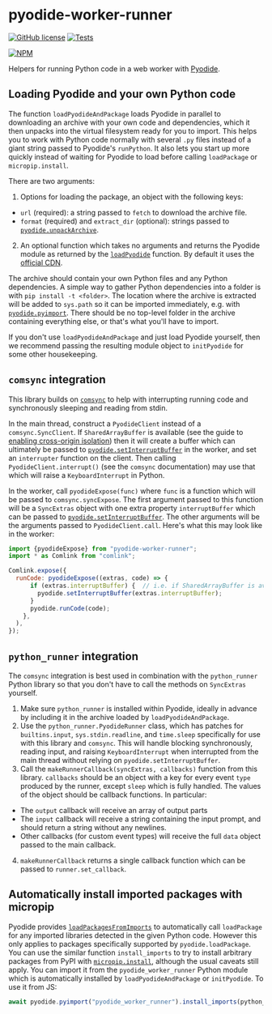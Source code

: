 # pyodide-worker-runner

[![GitHub license](https://img.shields.io/github/license/alexmojaki/pyodide-worker-runner?style=flat)](https://github.com/alexmojaki/pyodide-worker-runner/blob/master/LICENSE) [![Tests](https://github.com/alexmojaki/pyodide-worker-runner/workflows/CI/badge.svg)](https://github.com/alexmojaki/pyodide-worker-runner/actions)

[![NPM](https://nodei.co/npm/pyodide-worker-runner.png)](https://npmjs.org/package/pyodide-worker-runner)

Helpers for running Python code in a web worker with [Pyodide](https://pyodide.org/en/stable/).

## Loading Pyodide and your own Python code

The function `loadPyodideAndPackage` loads Pyodide in parallel to downloading an archive with your own code and dependencies, which it then unpacks into the virtual filesystem ready for you to import. This helps you to work with Python code normally with several `.py` files instead of a giant string passed to Pyodide's `runPython`. It also lets you start up more quickly instead of waiting for Pyodide to load before calling `loadPackage` or `micropip.install`.

There are two arguments:

1. Options for loading the package, an object with the following keys:
  - `url` (required): a string passed to `fetch` to download the archive file.
  - `format` (required) and `extract_dir` (optional): strings passed to [`pyodide.unpackArchive`](https://pyodide.org/en/stable/usage/api/js-api.html#pyodide.unpackArchive).
2. An optional function which takes no arguments and returns the Pyodide module as returned by the [`loadPyodide`](https://pyodide.org/en/stable/usage/api/js-api.html#globalThis.loadPyodide) function. By default it uses the [official CDN](https://pyodide.org/en/stable/usage/quickstart.html#setup).

The archive should contain your own Python files and any Python dependencies. A simple way to gather Python dependencies into a folder is with `pip install -t <folder>`. The location where the archive is extracted will be added to `sys.path` so it can be imported immediately, e.g. with [`pyodide.pyimport`](https://pyodide.org/en/stable/usage/api/js-api.html#pyodide.pyimport). There should be no top-level folder in the archive containing everything else, or that's what you'll have to import.

If you don't use `loadPyodideAndPackage` and just load Pyodide yourself, then we recommend passing the resulting module object to `initPyodide` for some other housekeeping.

## `comsync` integration

This library builds on [`comsync`](https://github.com/alexmojaki/comsync) to help with interrupting running code and synchronously sleeping and reading from stdin.

In the main thread, construct a `PyodideClient` instead of a `comsync.SyncClient`. If `SharedArrayBuffer` is available (see the guide to [enabling cross-origin isolation](https://web.dev/cross-origin-isolation-guide/#enable-cross-origin-isolation)) then it will create a buffer which can ultimately be passed to [`pyodide.setInterruptBuffer`](https://pyodide.org/en/stable/usage/api/js-api.html#pyodide.setInterruptBuffer) in the worker, and set an `interrupter` function on the client. Then calling `PyodideClient.interrupt()` (see the `comsync` documentation) may use that which will raise a `KeyboardInterrupt` in Python.

In the worker, call `pyodideExpose(func)` where `func` is a function which will be passed to `comsync.syncExpose`. The first argument passed to this function will be a `SyncExtras` object with one extra property `interruptBuffer` which can be passed to [`pyodide.setInterruptBuffer`](https://pyodide.org/en/stable/usage/api/js-api.html#pyodide.setInterruptBuffer). The other arguments will be the arguments passed to `PyodideClient.call`. Here's what this may look like in the worker:

```js
import {pyodideExpose} from "pyodide-worker-runner";
import * as Comlink from "comlink";

Comlink.expose({
  runCode: pyodideExpose((extras, code) => {
      if (extras.interruptBuffer) {  // i.e. if SharedArrayBuffer is available so this could be sent by the client
        pyodide.setInterruptBuffer(extras.interruptBuffer);
      }
      pyodide.runCode(code);
    },
  ),
});
```

## `python_runner` integration

The `comsync` integration is best used in combination with the `python_runner` Python library so that you don't have to call the methods on `SyncExtras` yourself.

1. Make sure `python_runner` is installed within Pyodide, ideally in advance by including it in the archive loaded by `loadPyodideAndPackage`.
2. Use the `python_runner.PyodideRunner` class, which has patches for `builtins.input`, `sys.stdin.readline`, and `time.sleep` specifically for use with this library and `comsync`. This will handle blocking synchronously, reading input, and raising `KeyboardInterrupt` when interrupted from the main thread without relying on `pyodide.setInterruptBuffer`.
3. Call the `makeRunnerCallback(syncExtras, callbacks)` function from this library. `callbacks` should be an object with a key for every event `type` produced by the runner, except `sleep` which is fully handled. The values of the object should be callback functions. In particular:
  - The `output` callback will receive an array of output parts
  - The `input` callback will receive a string containing the input prompt, and should return a string without any newlines.
  - Other callbacks (for custom event types) will receive the full `data` object passed to the main callback.
4. `makeRunnerCallback` returns a single callback function which can be passed to `runner.set_callback`.

## Automatically install imported packages with micropip

Pyodide provides [`loadPackagesFromImports`](https://pyodide.org/en/stable/usage/api/js-api.html#pyodide.loadPackagesFromImports) to automatically call `loadPackage` for any imported libraries detected in the given Python code. However this only applies to packages specifically supported by `pyodide.loadPackage`. You can use the similar function `install_imports` to try to install arbitrary packages from PyPI with [`micropip.install`](https://pyodide.org/en/stable/usage/api/micropip-api.html), although the usual caveats still apply. You can import it from the `pyodide_worker_runner` Python module which is automatically installed by `loadPyodideAndPackage` or `initPyodide`. To use it from JS:

```js
await pyodide.pyimport("pyodide_worker_runner").install_imports(python_source_code_string);
```
